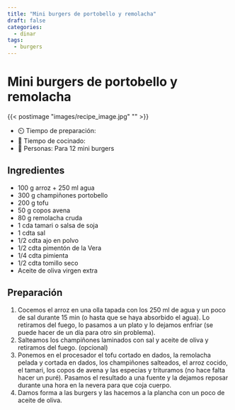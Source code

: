 ```yaml
---
title: "Mini burgers de portobello y remolacha"
draft: false 
categories: 
  - dinar 
tags: 
  - burgers 
---
```


# Mini burgers de portobello y remolacha 

{{< postimage "images/recipe_image.jpg" "" >}}


- ⏲️  Tiempo de preparación:  
- 🍳 Tiempo de cocinado:  
- 🍴 Personas: Para 12 mini burgers 

## Ingredientes

- 100 g arroz + 250 ml agua
- 300 g champiñones portobello
- 200 g tofu
- 50 g copos avena
- 80 g remolacha cruda
- 1 cda tamari o salsa de soja
- 1 cdta sal
- 1/2 cdta ajo en polvo
- 1/2 cdta pimentón de la Vera
- 1/4 cdta pimienta
- 1/2 cdta tomillo seco
- Aceite de oliva virgen extra

## Preparación

1. Cocemos el arroz en una olla tapada con los 250 ml de agua y un poco de sal durante 15 min (o hasta que se haya absorbido el agua). Lo retiramos del fuego, lo pasamos a un plato y lo dejamos enfriar (se puede hacer de un día para otro sin problema).
2. Salteamos los champiñones laminados con sal y aceite de oliva y retiramos del fuego. (opcional)
3. Ponemos en el procesador el tofu cortado en dados, la remolacha pelada y cortada en dados, los champiñones salteados, el arroz cocido, el tamari, los copos de avena y las especias y trituramos (no hace falta hacer un puré). Pasamos el resultado a una fuente y la dejamos reposar durante una hora en la nevera para que coja cuerpo.
4. Damos forma a las burgers y las hacemos a la plancha con un poco de aceite de oliva.


